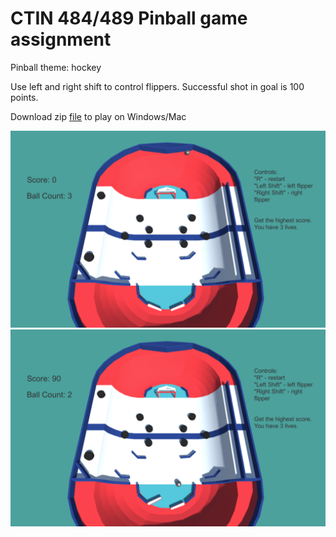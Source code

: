 # CTIN 484/489 Pinball game assignment

Pinball theme: hockey

Use left and right shift to control flippers. Successful shot in goal is 100 points.

Download zip [file]() to play on Windows/Mac

![Screenshot 2019-04-19 13.53.16.png](https://github.com/MSkall/UnityGames/blob/master/Pinball/Pictures/Screenshot%202019-04-19%2013.53.16.png)
![Screenshot 2019-04-19 13.53.41.png](https://github.com/MSkall/UnityGames/blob/master/Pinball/Pictures/Screenshot%202019-04-19%2013.53.41.png)
